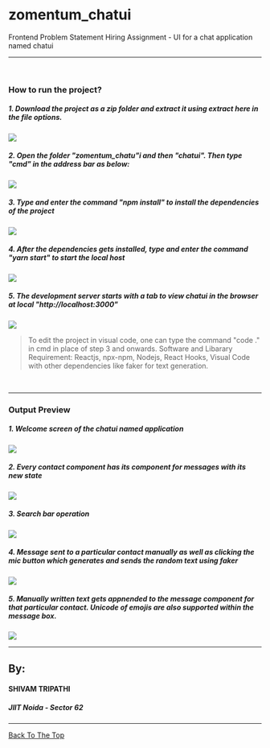 # zomentum_chatui
Frontend Problem Statement Hiring Assignment - UI for a chat application named chatui

---
<br/>

### How to run the project?

##### 1. Download the project as a zip folder and extract it using extract here in the file options. 
![](readme_Images/1.png)

##### 2. Open the folder "zomentum_chatu"i and then "chatui". Then type "cmd" in the address bar as below:
![](readme_Images/2.png)

##### 3. Type and enter the command "npm install" to install the dependencies of the project
![](readme_Images/3.png)

##### 4. After the dependencies gets installed, type and enter the command "yarn start" to start the local host
![](readme_Images/4.png)

##### 5. The development server starts with a tab to view chatui in the browser at local "http://localhost:3000"
![](readme_Images/5.png)

> To edit the project in visual code, one can type the command "code ." in cmd in place of step 3 and onwards.
> Software and Libarary Requirement: Reactjs, npx-npm, Nodejs, React Hooks, Visual Code with other dependencies like faker for text generation.
<br/>

---


### Output Preview

##### 1. Welcome screen of the chatui named application
![](readme_Images/output1.png)

##### 2. Every contact component has its component for messages with its new state
![](readme_Images/output2.png)

##### 3. Search bar operation
![](readme_Images/output3.png)

##### 4. Message sent to a particular contact manually as well as clicking the mic button which generates and sends the random text using faker
![](readme_Images/output4.png)

##### 5. Manually written text gets appnended to the message component for that particular contact. Unicode of emojis are also supported within the message box.
![](readme_Images/output5.png)
<br/>

---


## By:
#### SHIVAM TRIPATHI
##### JIIT Noida - Sector 62
---
[Back To The Top](#zomentum_chatui)
